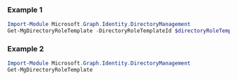 ### Example 1
```powershell
Import-Module Microsoft.Graph.Identity.DirectoryManagement
Get-MgDirectoryRoleTemplate -DirectoryRoleTemplateId $directoryRoleTemplateId
```
### Example 2
```powershell
Import-Module Microsoft.Graph.Identity.DirectoryManagement
Get-MgDirectoryRoleTemplate
```
